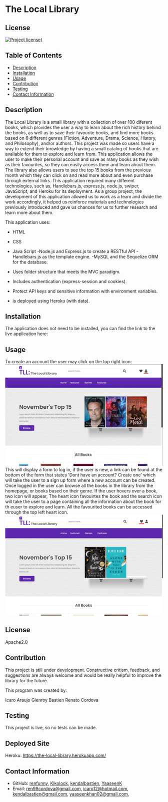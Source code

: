 # The Local Library

## License

[![Project license](https://img.shields.io/badge/license-Apache2.0-green))](https://opensource.org/licenses/Apache-2.0)

## Table of Contents

- [Description](#description)
- [Installation](#installation)
- [Usage](#usage)
- [Contribution](#contribution)
- [Testing](#testing)
- [Contact Information](#contact-information)

## Description

The Local Library is a small library with a collection of over 100 diferent books, which provides the user a way to learn about the rich history behind the books, as well as to save their favourite books, and find more books based on 6 different genres (Fiction, Adventure, Drama, Science, History, and Philosophy), and/or authors. This project was made so users have a way to extend their knowledge by having a small catalog of books that are avaliable for them to explore and learn from. This application allows the user to make their personal account and save as many books as they wish as their favourites, so they can easily access them and learn about them. The library also allows users to see the top 15 books from the previous month which they can click on and read more about and even purchase through external links. This application required many different technologies, such as, Handlebars.js, express.js, node.js, swiper, JavaScript, and Heroku for its deployment. As a group project, the development of this application allowed us to work as a team and divide the work accordingly, it helped us reinforce materials and technologies previously introduced and gave us chances for us to further research and learn more about them.

This application uses:

- HTML
- CSS
- Java Script
  -Node.js and Express.js to create a RESTful API
  -Handlebars.js as the template engine.
  -MySQL and the Sequelize ORM for the database.


- Uses folder structure that meets the MVC paradigm.
- Includes authentication (express-session and cookies).
- Protect API keys and sensitive information with environment variables.

- is deployed using Heroku (with data).

## Installation

The application does not need to be installed, you can find the link to the live application here:

## Usage

To create an account the user may click on the top right icon:
![Home page of library showing where to click to log in](/public/image/Screenshot%201.png)
This will display a form to log in, if the user is new, a link can be found at the bottom of the form that states 'Dont have an account? Create one' which will take the user to a sign up form where a new account can be created. Once logged in the user can browse all the books in the library from the homepage, or books based on their genre. If the user hovers over a book, two icon will appear, The heart icon favouirtes the book and the search icon will take the user to a page containing all the information about the book for th euser to explore and learn. All the favourited books can be accessed through the top left heart icon.
![Home page of library showing where to click to access the user's favourite books](/public/image/Screenshot%202.png)

## License

Apache2.0

## Contribution

This project is still under development. Constructive critism, feedback, and suggestions are always welcome and would be really helpful to improve the library for the future.

This program was created by:

Icaro Araujo
Glenroy Bastien
Renato Cordova

## Testing

This project is live, so no tests can be made.

## Deployed Site

Heroku: https://the-local-library.herokuapp.com/

## Contact Information

- GitHub:
  [renfunny](https://github.com/renfunny),
  [Kikolock](https://github.com/Kikolock),
  [kendalbastien](https://github.com/kendalbastien),
  [YaaseenK](https://github.com/YaaseenK)
- Email:
  [ren99cordova@gmail.com](mailto:ren99cordova@gmail.com),
  [icaro12@hotmail.com](mailto:icaro12@hotmail.com),
  [kendalbastien@gmail.com](mailto:kendalbastien@gmail.com),
  [yaaseenkhan02@gmail.com](mailto:yaaseenkhan02@gmail.com),
